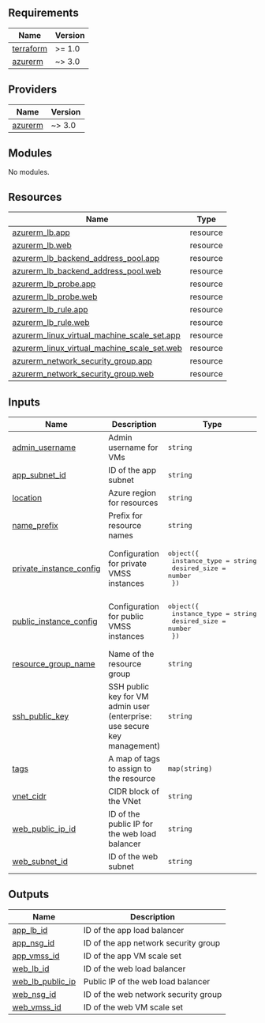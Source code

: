 <!-- BEGIN_TF_DOCS -->
## Requirements

| Name | Version |
|------|---------|
| <a name="requirement_terraform"></a> [terraform](#requirement\_terraform) | >= 1.0 |
| <a name="requirement_azurerm"></a> [azurerm](#requirement\_azurerm) | ~> 3.0 |

## Providers

| Name | Version |
|------|---------|
| <a name="provider_azurerm"></a> [azurerm](#provider\_azurerm) | ~> 3.0 |

## Modules

No modules.

## Resources

| Name | Type |
|------|------|
| [azurerm_lb.app](https://registry.terraform.io/providers/hashicorp/azurerm/latest/docs/resources/lb) | resource |
| [azurerm_lb.web](https://registry.terraform.io/providers/hashicorp/azurerm/latest/docs/resources/lb) | resource |
| [azurerm_lb_backend_address_pool.app](https://registry.terraform.io/providers/hashicorp/azurerm/latest/docs/resources/lb_backend_address_pool) | resource |
| [azurerm_lb_backend_address_pool.web](https://registry.terraform.io/providers/hashicorp/azurerm/latest/docs/resources/lb_backend_address_pool) | resource |
| [azurerm_lb_probe.app](https://registry.terraform.io/providers/hashicorp/azurerm/latest/docs/resources/lb_probe) | resource |
| [azurerm_lb_probe.web](https://registry.terraform.io/providers/hashicorp/azurerm/latest/docs/resources/lb_probe) | resource |
| [azurerm_lb_rule.app](https://registry.terraform.io/providers/hashicorp/azurerm/latest/docs/resources/lb_rule) | resource |
| [azurerm_lb_rule.web](https://registry.terraform.io/providers/hashicorp/azurerm/latest/docs/resources/lb_rule) | resource |
| [azurerm_linux_virtual_machine_scale_set.app](https://registry.terraform.io/providers/hashicorp/azurerm/latest/docs/resources/linux_virtual_machine_scale_set) | resource |
| [azurerm_linux_virtual_machine_scale_set.web](https://registry.terraform.io/providers/hashicorp/azurerm/latest/docs/resources/linux_virtual_machine_scale_set) | resource |
| [azurerm_network_security_group.app](https://registry.terraform.io/providers/hashicorp/azurerm/latest/docs/resources/network_security_group) | resource |
| [azurerm_network_security_group.web](https://registry.terraform.io/providers/hashicorp/azurerm/latest/docs/resources/network_security_group) | resource |

## Inputs

| Name | Description | Type | Default | Required |
|------|-------------|------|---------|:--------:|
| <a name="input_admin_username"></a> [admin\_username](#input\_admin\_username) | Admin username for VMs | `string` | n/a | yes |
| <a name="input_app_subnet_id"></a> [app\_subnet\_id](#input\_app\_subnet\_id) | ID of the app subnet | `string` | n/a | yes |
| <a name="input_location"></a> [location](#input\_location) | Azure region for resources | `string` | n/a | yes |
| <a name="input_name_prefix"></a> [name\_prefix](#input\_name\_prefix) | Prefix for resource names | `string` | n/a | yes |
| <a name="input_private_instance_config"></a> [private\_instance\_config](#input\_private\_instance\_config) | Configuration for private VMSS instances | <pre>object({<br>    instance_type = string<br>    desired_size  = number<br>  })</pre> | n/a | yes |
| <a name="input_public_instance_config"></a> [public\_instance\_config](#input\_public\_instance\_config) | Configuration for public VMSS instances | <pre>object({<br>    instance_type = string<br>    desired_size  = number<br>  })</pre> | n/a | yes |
| <a name="input_resource_group_name"></a> [resource\_group\_name](#input\_resource\_group\_name) | Name of the resource group | `string` | n/a | yes |
| <a name="input_ssh_public_key"></a> [ssh\_public\_key](#input\_ssh\_public\_key) | SSH public key for VM admin user (enterprise: use secure key management) | `string` | n/a | yes |
| <a name="input_tags"></a> [tags](#input\_tags) | A map of tags to assign to the resource | `map(string)` | `{}` | no |
| <a name="input_vnet_cidr"></a> [vnet\_cidr](#input\_vnet\_cidr) | CIDR block of the VNet | `string` | n/a | yes |
| <a name="input_web_public_ip_id"></a> [web\_public\_ip\_id](#input\_web\_public\_ip\_id) | ID of the public IP for the web load balancer | `string` | n/a | yes |
| <a name="input_web_subnet_id"></a> [web\_subnet\_id](#input\_web\_subnet\_id) | ID of the web subnet | `string` | n/a | yes |

## Outputs

| Name | Description |
|------|-------------|
| <a name="output_app_lb_id"></a> [app\_lb\_id](#output\_app\_lb\_id) | ID of the app load balancer |
| <a name="output_app_nsg_id"></a> [app\_nsg\_id](#output\_app\_nsg\_id) | ID of the app network security group |
| <a name="output_app_vmss_id"></a> [app\_vmss\_id](#output\_app\_vmss\_id) | ID of the app VM scale set |
| <a name="output_web_lb_id"></a> [web\_lb\_id](#output\_web\_lb\_id) | ID of the web load balancer |
| <a name="output_web_lb_public_ip"></a> [web\_lb\_public\_ip](#output\_web\_lb\_public\_ip) | Public IP of the web load balancer |
| <a name="output_web_nsg_id"></a> [web\_nsg\_id](#output\_web\_nsg\_id) | ID of the web network security group |
| <a name="output_web_vmss_id"></a> [web\_vmss\_id](#output\_web\_vmss\_id) | ID of the web VM scale set |
<!-- END_TF_DOCS -->